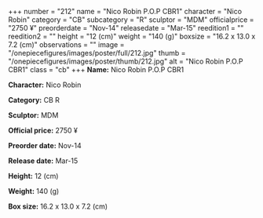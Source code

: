 +++
number = "212"
name = "Nico Robin P.O.P CBR1"
character = "Nico Robin"
category = "CB"
subcategory = "R"
sculptor = "MDM"
officialprice = "2750 ¥"
preorderdate = "Nov-14"
releasedate = "Mar-15"
reedition1 = ""
reedition2 = ""
height = "12 (cm)"
weight = "140 (g)"
boxsize = "16.2 x 13.0 x 7.2 (cm)"
observations = ""
image = "/onepiecefigures/images/poster/full/212.jpg"
thumb = "/onepiecefigures/images/poster/thumb/212.jpg"
alt = "Nico Robin P.O.P CBR1"
class = "cb"
+++
**Name:** Nico Robin P.O.P CBR1

**Character:** Nico Robin

**Category:** CB  R 

**Sculptor:** MDM

**Official price:** 2750 ¥

**Preorder date:** Nov-14

**Release date:** Mar-15

**Height:** 12 (cm)

**Weight:** 140 (g)

**Box size:** 16.2 x 13.0 x 7.2 (cm)
